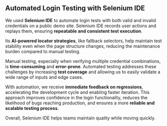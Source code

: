 ## Automated Login Testing with Selenium IDE

We used **Selenium IDE** to automate login tests with both valid and invalid credentials on a public demo site. Selenium IDE records user actions and replays them, ensuring **repeatable and consistent test execution**. 

Its **AI-powered locator strategies**, like fallback selectors, help maintain test stability even when the page structure changes, reducing the maintenance burden compared to manual testing.

Manual testing, especially when verifying multiple credential combinations, is **time-consuming** and **error-prone**. Automated testing addresses these challenges by increasing **test coverage** and allowing us to easily validate a wide range of inputs and edge cases. 

With automation, we receive **immediate feedback on regressions**, accelerating the development cycle and enabling faster iteration. This approach improves confidence in the login functionality, reduces the likelihood of bugs reaching production, and ensures a more **reliable and scalable testing process**.

Overall, Selenium IDE helps teams maintain quality while moving quickly.
